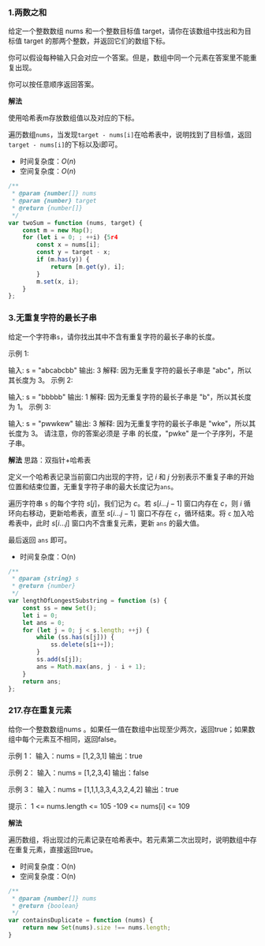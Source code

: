 ### 1.两数之和
给定一个整数数组 nums 和一个整数目标值 target，请你在该数组中找出和为目标值 target 的那两个整数，并返回它们的数组下标。

你可以假设每种输入只会对应一个答案。但是，数组中同一个元素在答案里不能重复出现。

你可以按任意顺序返回答案。

**解法**

使用哈希表m存放数组值以及对应的下标。

遍历数组`nums`，当发现`target - nums[i]`在哈希表中，说明找到了目标值，返回`target - nums[i]`的下标以及i即可。

- 时间复杂度：$O(n)$
- 空间复杂度：$O(n)$


```js
/**
 * @param {number[]} nums
 * @param {number} target
 * @return {number[]}
 */
var twoSum = function (nums, target) {
    const m = new Map();
    for (let i = 0; ; ++i) {5r4
        const x = nums[i];
        const y = target - x;
        if (m.has(y)) {
            return [m.get(y), i];
        }
        m.set(x, i);
    }
};
```

### 3.无重复字符的最长子串
给定一个字符串`s`，请你找出其中不含有重复字符的最长子串的长度。

示例 1:

输入: s = "abcabcbb"
输出: 3 
解释: 因为无重复字符的最长子串是 "abc"，所以其长度为 3。
示例 2:

输入: s = "bbbbb"
输出: 1
解释: 因为无重复字符的最长子串是 "b"，所以其长度为 1。
示例 3:

输入: s = "pwwkew"
输出: 3
解释: 因为无重复字符的最长子串是 "wke"，所以其长度为 3。
     请注意，你的答案必须是 子串 的长度，"pwke" 是一个子序列，不是子串。

**解法**
思路：双指针+哈希表

定义一个哈希表记录当前窗口内出现的字符，记 $i$ 和 $j$ 分别表示不重复子串的开始位置和结束位置，无重复字符子串的最大长度记为`ans`。

遍历字符串 `s` 的每个字符 $s[j]$，我们记为 $c$。若 $s[i...j-1]$ 窗口内存在 $c$，则 $i$ 循环向右移动，更新哈希表，直至 $s[i...j-1]$ 窗口不存在 `c`，循环结束。将 `c` 加入哈希表中，此时 $s[i...j]$ 窗口内不含重复元素，更新 `ans` 的最大值。

最后返回 `ans` 即可。

- 时间复杂度：O(n)

```js
/**
 * @param {string} s
 * @return {number}
 */
var lengthOfLongestSubstring = function (s) {
    const ss = new Set();
    let i = 0;
    let ans = 0;
    for (let j = 0; j < s.length; ++j) {
        while (ss.has(s[j])) {
            ss.delete(s[i++]);
        }
        ss.add(s[j]);
        ans = Math.max(ans, j - i + 1);
    }
    return ans;
};

```

### 217.存在重复元素
给你一个整数数组nums 。如果任一值在数组中出现至少两次，返回true；如果数组中每个元素互不相同，返回false。

示例 1：
输入：nums = [1,2,3,1]
输出：true

示例 2：
输入：nums = [1,2,3,4]
输出：false

示例 3：
输入：nums = [1,1,1,3,3,4,3,2,4,2]
输出：true

提示：
1 <= nums.length <= 105
-109 <= nums[i] <= 109

**解法**

遍历数组，将出现过的元素记录在哈希表中。若元素第二次出现时，说明数组中存在重复元素，直接返回true。

- 时间复杂度：O(n) 
- 空间复杂度：O(n)

```js
/**
 * @param {number[]} nums
 * @return {boolean}
 */
var containsDuplicate = function (nums) {
    return new Set(nums).size !== nums.length;
}

```